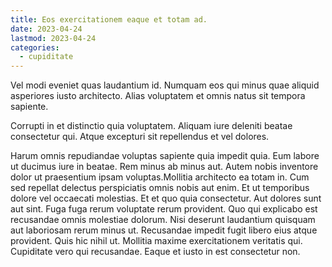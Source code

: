 ```yaml
---
title: Eos exercitationem eaque et totam ad.
date: 2023-04-24
lastmod: 2023-04-24
categories:
  - cupiditate
---
```


Vel modi eveniet quas laudantium id. Numquam eos qui minus quae aliquid asperiores iusto architecto. Alias voluptatem et omnis natus sit tempora sapiente.

Corrupti in et distinctio quia voluptatem. Aliquam iure deleniti beatae consectetur qui. Atque excepturi sit repellendus et vel dolores.

Harum omnis repudiandae voluptas sapiente quia impedit quia. Eum labore ut ducimus iure in beatae. Rem minus ab minus aut. Autem nobis inventore dolor ut praesentium ipsam voluptas.Mollitia architecto ea totam in. Cum sed repellat delectus perspiciatis omnis nobis aut enim. Et ut temporibus dolore vel occaecati molestias. Et et quo quia consectetur. Aut dolores sunt aut sint. Fuga fuga rerum voluptate rerum provident. Quo qui explicabo est recusandae omnis molestiae dolorum. Nisi deserunt laudantium quisquam aut laboriosam rerum minus ut. Recusandae impedit fugit libero eius atque provident. Quis hic nihil ut. Mollitia maxime exercitationem veritatis qui. Cupiditate vero qui recusandae. Eaque et iusto in est consectetur non.

